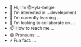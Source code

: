 - 👋 Hi, I’m @Hyla-belgie
- 👀 I’m interested in ...develepment 
- 🌱 I’m currently learning ...
- 💞️ I’m looking to collaborate on ...
- 📫 How to reach me ...
- 😄 Pronouns: ...
- ⚡ Fun fact: ...

<!---
Hyla-belgie/Hyla-belgie is a ✨ special ✨ repository because its `README.md` (this file) appears on your GitHub profile.
You can click the Preview link to take a look at your changes.
--->
